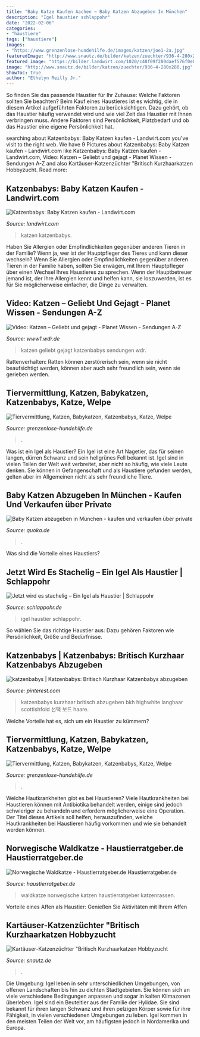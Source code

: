 ```yaml
---
title: "Baby Katze Kaufen Aachen ~ Baby Katzen Abzugeben In München"
description: "Igel haustier schlappohr"
date: "2022-02-06"
categories:
- "haustiere"
tags: ["haustiere"]
images:
- "https://www.grenzenlose-hundehilfe.de/images/katzen/joe1-2a.jpg"
featuredImage: "http://www.snautz.de/bilder/katzen/zuechter/936-4-280x280.jpg"
featured_image: "https://bilder.landwirt.com/1020/c48f09f280daef576f0eb84acd37d343.jpg"
image: "http://www.snautz.de/bilder/katzen/zuechter/936-4-280x280.jpg"
ShowToc: true
author: "Ethelyn Reilly Jr."
---
```



So finden Sie das passende Haustier für Ihr Zuhause: Welche Faktoren sollten Sie beachten?
Beim Kauf eines Haustieres ist es wichtig, die in diesem Artikel aufgeführten Faktoren zu berücksichtigen. Dazu gehört, ob das Haustier häufig verwendet wird und wie viel Zeit das Haustier mit Ihnen verbringen muss. Andere Faktoren sind Persönlichkeit, Platzbedarf und ob das Haustier eine eigene Persönlichkeit hat.

	

		
searching about Katzenbabys: Baby Katzen kaufen - Landwirt.com you've visit to the right web. We have 9 Pictures about Katzenbabys: Baby Katzen kaufen - Landwirt.com like Katzenbabys: Baby Katzen kaufen - Landwirt.com, Video: Katzen – Geliebt und gejagt - Planet Wissen - Sendungen A-Z and also Kartäuser-Katzenzüchter &quot;Britisch Kurzhaarkatzen Hobbyzucht. Read more:
		
    
## Katzenbabys: Baby Katzen Kaufen - Landwirt.com

<img loading=lazy src="https://bilder.landwirt.com/1020/c48f09f280daef576f0eb84acd37d343.jpg" onerror="this.onerror=null;this.src='https://tse1.mm.bing.net/th?id=OIP.ooPe_7S9rSvcsLG_8lZsiAHaJ3&amp;pid=15.1';" alt="Katzenbabys: Baby Katzen kaufen - Landwirt.com">

_Source: landwirt.com_

>katzen katzenbabys. 

	

Haben Sie Allergien oder Empfindlichkeiten gegenüber anderen Tieren in der Familie? Wenn ja, wer ist der Hauptpfleger des Tieres und kann dieser wechseln?
Wenn Sie Allergien oder Empfindlichkeiten gegenüber anderen Tieren in der Familie haben, sollten Sie erwägen, mit Ihrem Hauptpfleger über einen Wechsel Ihres Haustieres zu sprechen. Wenn der Hauptbetreuer jemand ist, der Ihre Allergien kennt und helfen kann, sie loszuwerden, ist es für Sie möglicherweise einfacher, die Dinge zu verwalten.

    
## Video: Katzen – Geliebt Und Gejagt - Planet Wissen - Sendungen A-Z

<img loading=lazy src="http://www.planet-wissen.de/sendungen/katzen-zwei-junge-100~_v-gseagaleriexl.jpg" onerror="this.onerror=null;this.src='https://tse1.mm.bing.net/th?id=OIP.ObMRdNAbA7C8NK2nfAI4oQHaEK&amp;pid=15.1';" alt="Video: Katzen – Geliebt und gejagt - Planet Wissen - Sendungen A-Z">

_Source: www1.wdr.de_

>katzen geliebt gejagt katzenbabys sendungen wdr. 

	

Rattenverhalten: Ratten können zerstörerisch sein, wenn sie nicht beaufsichtigt werden, können aber auch sehr freundlich sein, wenn sie gerieben werden.

    
## Tiervermittlung, Katzen, Babykatzen, Katzenbabys, Katze, Welpe

<img loading=lazy src="https://www.grenzenlose-hundehilfe.de/images/katzen/joe1-2a.jpg" onerror="this.onerror=null;this.src='https://tse1.mm.bing.net/th?id=OIP.m0LGNO4QhNI1y7xSJ5GJEAAAAA&amp;pid=15.1';" alt="Tiervermittlung, Katzen, Babykatzen, Katzenbabys, Katze, Welpe">

_Source: grenzenlose-hundehilfe.de_

>. 

	

Was ist ein Igel als Haustier?
Ein Igel ist eine Art Nagetier, das für seinen langen, dürren Schwanz und sein hellgrünes Fell bekannt ist. Igel sind in vielen Teilen der Welt weit verbreitet, aber nicht so häufig, wie viele Leute denken. Sie können in Gefangenschaft und als Haustiere gefunden werden, gelten aber im Allgemeinen nicht als sehr freundliche Tiere.

    
## Baby Katzen Abzugeben In München - Kaufen Und Verkaufen über Private

<img loading=lazy src="http://bild8.qimage.de/baby-katzen-abzugeben-foto-bild-r100782588.jpg" onerror="this.onerror=null;this.src='https://tse1.mm.bing.net/th?id=OIP.bH9Du7T8CvEauX85IexUIgHaJ4&amp;pid=15.1';" alt="Baby Katzen abzugeben in München - kaufen und verkaufen über private">

_Source: quoka.de_

>. 

	

Was sind die Vorteile eines Haustiers?

    
## Jetzt Wird Es Stachelig – Ein Igel Als Haustier | Schlappohr

<img loading=lazy src="https://www.schlappohr.de/app/uploads/igel-schlappohr.jpeg" onerror="this.onerror=null;this.src='https://tse2.mm.bing.net/th?id=OIP.jIYzisDqvVwjhHuQVFlQyQHaE7&amp;pid=15.1';" alt="Jetzt wird es stachelig – Ein Igel als Haustier | Schlappohr">

_Source: schlappohr.de_

>igel haustier schlappohr. 

	

So wählen Sie das richtige Haustier aus: Dazu gehören Faktoren wie Persönlichkeit, Größe und Bedürfnisse.

    
## Katzenbabys | Katzenbabys: Britisch Kurzhaar Katzenbabys Abzugeben

<img loading=lazy src="https://i.pinimg.com/736x/1f/6a/1c/1f6a1cfbc3c728b55aefedd9c5685d47--chocolates-html.jpg" onerror="this.onerror=null;this.src='https://tse2.mm.bing.net/th?id=OIP.aYVNWo48DvU_wq-Zilv7BwHaG4&amp;pid=15.1';" alt="katzenbabys | Katzenbabys: Britisch Kurzhaar Katzenbabys abzugeben">

_Source: pinterest.com_

>katzenbabys kurzhaar britisch abzugeben bkh highwhite langhaar scottishfold 선택 보드 haare. 

	

Welche Vorteile hat es, sich um ein Haustier zu kümmern?

    
## Tiervermittlung, Katzen, Babykatzen, Katzenbabys, Katze, Welpe

<img loading=lazy src="https://www.grenzenlose-hundehilfe.de/images/katzen/et-home3.jpg" onerror="this.onerror=null;this.src='https://tse2.mm.bing.net/th?id=OIP.uEwvDR1FF66eLkGq1qInKAAAAA&amp;pid=15.1';" alt="Tiervermittlung, Katzen, Babykatzen, Katzenbabys, Katze, Welpe">

_Source: grenzenlose-hundehilfe.de_

>. 

	

Welche Hautkrankheiten gibt es bei Haustieren?
Viele Hautkrankheiten bei Haustieren können mit Antibiotika behandelt werden, einige sind jedoch schwieriger zu behandeln und erfordern möglicherweise eine Operation. Der Titel dieses Artikels soll helfen, herauszufinden, welche Hautkrankheiten bei Haustieren häufig vorkommen und wie sie behandelt werden können.

    
## Norwegische Waldkatze - Haustierratgeber.de Haustierratgeber.de

<img loading=lazy src="http://www.haustierratgeber.de/wp-content/uploads/2016/02/16618023_xxl.jpg" onerror="this.onerror=null;this.src='https://tse2.mm.bing.net/th?id=OIP.o6T4Fhh6sNyr2ZyznnhplwHaFE&amp;pid=15.1';" alt="Norwegische Waldkatze - Haustierratgeber.de Haustierratgeber.de">

_Source: haustierratgeber.de_

>waldkatze norwegische katzen haustierratgeber katzenrassen. 

	

Vorteile eines Affen als Haustier: Genießen Sie Aktivitäten mit Ihrem Affen

    
## Kartäuser-Katzenzüchter &quot;Britisch Kurzhaarkatzen Hobbyzucht

<img loading=lazy src="http://www.snautz.de/bilder/katzen/zuechter/936-4-280x280.jpg" onerror="this.onerror=null;this.src='https://tse3.mm.bing.net/th?id=OIP.Mq3gaEdH68OgUTOPAD_F9gAAAA&amp;pid=15.1';" alt="Kartäuser-Katzenzüchter &quot;Britisch Kurzhaarkatzen Hobbyzucht">

_Source: snautz.de_

>. 

	

Die Umgebung: Igel leben in sehr unterschiedlichen Umgebungen, von offenen Landschaften bis hin zu dichten Stadtgebieten. Sie können sich an viele verschiedene Bedingungen anpassen und sogar in kalten Klimazonen überleben.
Igel sind ein Beuteltier aus der Familie der Hylidae. Sie sind bekannt für ihren langen Schwanz und ihren pelzigen Körper sowie für ihre Fähigkeit, in vielen verschiedenen Umgebungen zu leben. Igel kommen in den meisten Teilen der Welt vor, am häufigsten jedoch in Nordamerika und Europa.

